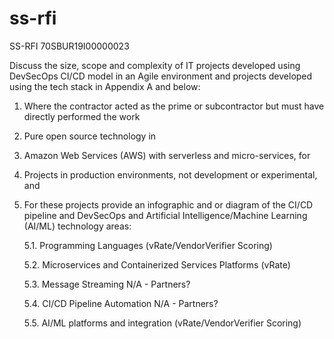 # ss-rfi
SS-RFI 70SBUR19I00000023

Discuss the size, scope and complexity of IT projects developed using DevSecOps CI/CD model in an Agile environment and projects developed using the tech stack in Appendix A and below:

1.	Where the contractor acted as the prime or subcontractor but must have directly performed the work

2.	Pure open source technology in 

3.	Amazon Web Services (AWS) with serverless and micro-services, for

4.	Projects in production environments, not development or experimental, and

5.	For these projects provide an infographic and or diagram of the CI/CD pipeline and DevSecOps and Artificial Intelligence/Machine Learning (AI/ML) technology areas:

    5.1.	Programming Languages
      (vRate/VendorVerifier Scoring)
      
    5.2.	Microservices and Containerized Services Platforms
      (vRate)
      
    5.3.	Message Streaming
      N/A - Partners?
      
    5.4.	CI/CD Pipeline Automation
      N/A - Partners?
      
    5.5.	AI/ML platforms and integration
      (vRate/VendorVerifier Scoring)



